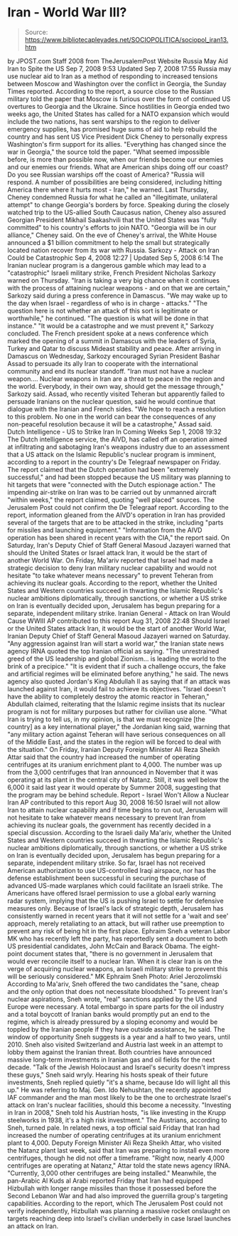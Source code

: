 # Iran - World War III?

> Source: https://www.bibliotecapleyades.net/SOCIOPOLITICA/sociopol_iran13.htm

by JPOST.com Staff
2008
from
TheJerusalemPost
Website
Russia May Aid Iran to Spite the US
Sep 7, 2008 9:53
Updated Sep 7, 2008
17:55
Russia may use nuclear aid to Iran as a method of responding to increased
tensions between Moscow and Washington over the conflict in Georgia, the
Sunday Times reported.
According to the report, a source close to the Russian military told the
paper that Moscow is furious over the form of continued US overtures to
Georgia and the Ukraine.
Since hostilities in Georgia ended two weeks
ago, the United States has called for a NATO expansion which would include
the two nations, has sent warships to the region to deliver emergency
supplies, has promised huge sums of aid to help rebuild the country and has
sent US Vice President Dick Cheney to personally express Washington's
firm support for its allies.
"Everything has changed since the war in
Georgia," the source told the paper. "What seemed impossible before, is
more than possible now, when our friends become our enemies and our
enemies our friends. What are American ships doing off our coast? Do you
see Russian warships off the coast of America?
"Russia will respond. A number of possibilities are being considered,
including hitting America there where it hurts most - Iran," he warned.
Last Thursday, Cheney condemned Russia for what
he called an "illegitimate,
unilateral attempt" to change Georgia's borders by force.
Speaking during the closely watched trip to the US-allied South Caucasus
nation, Cheney also assured Georgian President Mikhail Saakashvili
that the United States was "fully committed" to his country's efforts to
join NATO.
"Georgia will be in our alliance," Cheney
said.
On the eve of Cheney's arrival, the White House
announced a $1 billion commitment to help the small but strategically
located nation recover from its war with Russia.
Sarkozy - Attack on Iran Could be
Catastrophic
Sep 4, 2008 12:27 | Updated Sep 5,
2008 6:14
The Iranian nuclear program is a dangerous gamble which may lead to a
"catastrophic" Israeli military strike, French President Nicholas Sarkozy
warned on Thursday.
"Iran is taking a very big chance when it
continues with the process of attaining nuclear weapons - and on that we
are certain," Sarkozy said during a press conference in Damascus. "We
may wake up to the day when Israel - regardless of who is in charge -
attacks."
"The question here is not whether an attack of this sort is legitimate
or worthwhile," he continued. "The question is what will be done in that
instance."
"It would be a catastrophe and we must prevent it," Sarkozy concluded.
The French president spoke at a news conference
which marked the opening of a summit in Damascus with the leaders of Syria,
Turkey and Qatar to discuss Mideast stability and peace.
After arriving in Damascus on Wednesday, Sarkozy
encouraged Syrian President Bashar Assad to persuade its ally Iran to
cooperate with the international community and end its nuclear standoff.
"Iran must not have a nuclear weapon....
Nuclear weapons in Iran are a threat to peace in the region and the
world. Everybody, in their own way, should get the message through,"
Sarkozy said.
Assad, who recently visited Teheran but
apparently failed to persuade Iranians on the nuclear question, said he
would continue that dialogue with the Iranian and French sides.
"We hope to reach a resolution to this
problem. No one in the world can bear the consequences of any
non-peaceful resolution because it will be a catastrophe," Assad said.
Dutch Intelligence - US to Strike Iran In Coming Weeks
Sep 1, 2008 19:32
The Dutch intelligence service, the AIVD, has called off an
operation aimed at infiltrating and sabotaging Iran's weapons industry due
to an assessment that a US attack on the Islamic Republic's nuclear program
is imminent, according to a report in the country's De Telegraaf
newspaper on Friday.
The report claimed that the Dutch operation had been "extremely successful,"
and had been stopped because the US military was planning to hit targets
that were "connected with the Dutch espionage action."
The impending air-strike on Iran was to be carried out by unmanned
aircraft "within weeks," the report claimed, quoting "well placed" sources.
The Jerusalem Post could not confirm the De Telegraaf report.
According to the report, information gleaned from the AIVD's operation in
Iran has provided several of the targets that are to be attacked in the
strike, including "parts for missiles and launching equipment."
"Information from the AIVD operation has
been shared in recent years with the CIA," the report said.
On Saturday, Iran's Deputy Chief of Staff
General Masoud Jazayeri warned that should the United States or
Israel attack Iran, it would be the start of another World War.
On Friday, Ma'ariv reported that Israel had made a strategic decision to
deny Iran military nuclear capability and would not hesitate "to take
whatever means necessary" to prevent Teheran from achieving its nuclear
goals.
According to the report, whether the United States and Western countries
succeed in thwarting the Islamic Republic's nuclear ambitions
diplomatically, through sanctions, or whether a US strike on Iran is
eventually decided upon, Jerusalem has begun preparing for a separate,
independent military strike.
Iranian General - Attack on Iran Would Cause WWIII
AP contributed to this report
Aug 31, 2008 22:48
Should Israel or the United States attack Iran, it would be the start of
another World War, Iranian Deputy Chief of Staff General Masoud Jazayeri
warned on Saturday.
"Any aggression against Iran will start a
world war," the Iranian state news agency IRNA quoted the top Iranian
official as saying. "The unrestrained greed of the US leadership and
global Zionism... is leading the world to the brink of a precipice."
"It is evident that if such a challenge occurs, the fake and artificial
regimes will be eliminated before anything," he said.
The news agency also quoted Jordan's King
Abdullah II as saying that if an attack was launched against Iran, it
would fail to achieve its objectives.
"Israel doesn't have the ability to
completely destroy the atomic reactor in Teheran," Abdullah claimed,
reiterating that the Islamic regime insists that its nuclear program is
not for military purposes but rather for civilian use alone.
"What Iran is trying to tell us, in my opinion, is that we must
recognize [the country] as a key international player," the Jordanian
king said, warning that "any military action against Teheran will have
serious consequences on all of the Middle East, and the states in the
region will be forced to deal with the situation."
On Friday, Iranian Deputy Foreign Minister
Ali Reza Sheikh Attar said that the country had increased the number of
operating centrifuges at its uranium enrichment plant to 4,000. The number
was up from the 3,000 centrifuges that Iran announced in November that it
was operating at its plant in the central city of Natanz.
Still, it was well below the 6,000 it said last
year it would operate by Summer 2008, suggesting that the program may be
behind schedule.
Report - Israel Won't Allow a Nuclear Iran
AP contributed to this report
Aug 30, 2008 16:50
Israel will not allow Iran to attain nuclear capability and if time begins
to run out, Jerusalem will not hesitate to take whatever means necessary to
prevent Iran from achieving its nuclear goals, the government has recently
decided in a special discussion.
According to the Israeli daily Ma'ariv, whether the United States and
Western countries succeed in thwarting the Islamic Republic's nuclear
ambitions diplomatically, through sanctions, or whether a US strike on Iran
is eventually decided upon, Jerusalem has begun preparing for a separate,
independent military strike.
So far, Israel has not received American authorization to use US-controlled
Iraqi airspace, nor has the defense establishment been successful in
securing the purchase of advanced US-made warplanes which could facilitate
an Israeli strike.
The Americans have offered Israel permission to use a global early warning
radar system, implying that the US is pushing Israel to settle for defensive
measures only.
Because of Israel's lack of strategic depth, Jerusalem has consistently
warned in recent years that it will not settle for a 'wait and see'
approach, merely retaliating to an attack, but will rather use preemption to
prevent any risk of being hit in the first place. Ephraim Sneh a
veteran Labor MK who has recently left the party, has reportedly sent a
document to both US presidential candidates, John McCain and
Barack Obama.
The eight-point document states that,
"there is no government in Jerusalem that
would ever reconcile itself to a nuclear Iran. When it is clear Iran is
on the verge of acquiring nuclear weapons, an Israeli military strike to
prevent this will be seriously considered."
MK Ephraim Sneh
Photo: Ariel Jerozolimski
According to Ma'ariv, Sneh offered the two
candidates the "sane, cheap and the only option that does not necessitate
bloodshed."
To prevent Iran's nuclear aspirations, Sneh
wrote, "real" sanctions applied by the US and Europe were necessary. A total
embargo in spare parts for the oil industry and a total boycott of Iranian
banks would promptly put an end to the regime, which is already pressured by
a sloping economy and would be toppled by the Iranian people if they have
outside assistance, he said.
The window of opportunity Sneh suggests is a year and a half to two years,
until 2010. Sneh also visited Switzerland and Austria last week in an
attempt to lobby them against the Iranian threat.
Both countries have announced massive long-term
investments in Iranian gas and oil fields for the next decade.
"Talk of the Jewish Holocaust and Israel's
security doesn't impress these guys," Sneh said wryly.
Hearing his hosts speak of their future
investments, Sneh replied quietly "it's a shame, because Ido will light all
this up." He was referring to Maj. Gen. Ido Nehushtan, the recently
appointed IAF commander and the man most likely to be the one to orchestrate
Israel's attack on Iran's nuclear facilities, should this become a
necessity.
"Investing in Iran in 2008," Sneh told his
Austrian hosts, "is like investing in the Krupp steelworks in 1938, it's
a high risk investment."
The Austrians, according to Sneh, turned pale.
In related news, a top official said Friday that Iran had increased the
number of operating centrifuges at its uranium enrichment plant to 4,000.
Deputy Foreign Minister Ali Reza Sheikh Attar, who visited the Natanz
plant last week, said that Iran was preparing to install even more
centrifuges, though he did not offer a timeframe.
"Right now, nearly 4,000 centrifuges are
operating at Natanz," Attar told the state news agency IRNA. "Currently,
3,000 other centrifuges are being installed."
Meanwhile, the pan-Arabic Al Kuds al Arabi
reported Friday that Iran had equipped Hizbullah with longer range missiles
than those it possessed before the Second Lebanon War and had also improved
the guerrilla group's targeting capabilities.
According to the report, which The Jerusalem Post could not verify
independently, Hizbullah was planning a massive rocket onslaught on targets
reaching deep into Israel's civilian underbelly in case Israel launches an
attack on Iran.
